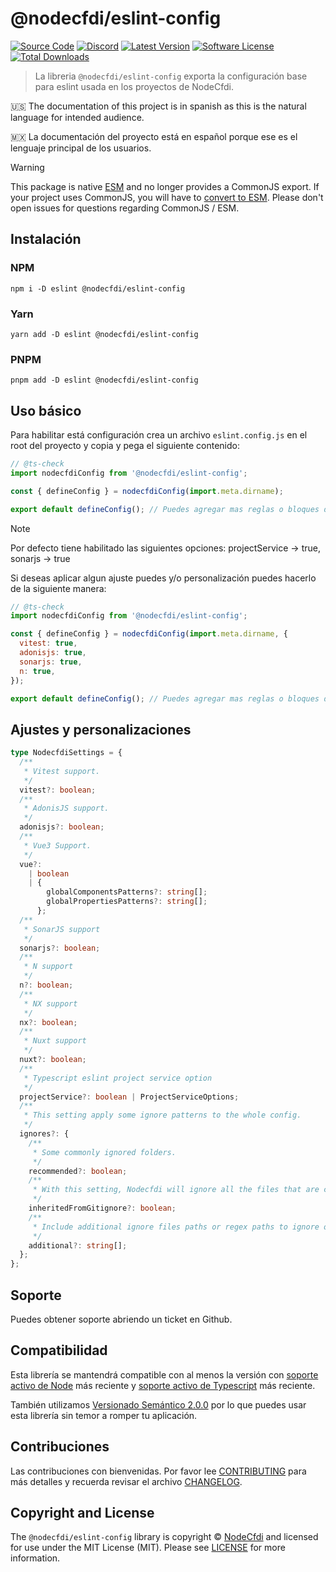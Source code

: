 # @nodecfdi/eslint-config

[![Source Code][badge-source]][source]
[![Discord][badge-discord]][discord]
[![Latest Version][badge-release]][release]
[![Software License][badge-license]][license]
[![Total Downloads][badge-downloads]][downloads]

> La libreria `@nodecfdi/eslint-config` exporta la configuración base para eslint usada en los proyectos de NodeCfdi.

:us: The documentation of this project is in spanish as this is the natural language for intended audience.

:mexico: La documentación del proyecto está en español porque ese es el lenguaje principal de los usuarios.

> [!WARNING]
> This package is native [ESM](https://developer.mozilla.org/en-US/docs/Web/JavaScript/Guide/Modules) and no longer provides a CommonJS export. If your project uses CommonJS, you will have to [convert to ESM](https://gist.github.com/sindresorhus/a39789f98801d908bbc7ff3ecc99d99c). Please don't open issues for questions regarding CommonJS / ESM.

## Instalación

### NPM

```shell
npm i -D eslint @nodecfdi/eslint-config
```

### Yarn

```shell
yarn add -D eslint @nodecfdi/eslint-config
```

### PNPM

```shell
pnpm add -D eslint @nodecfdi/eslint-config
```

## Uso básico

Para habilitar está configuración crea un archivo `eslint.config.js` en el root del proyecto y copia y pega el siguiente contenido:

```js
// @ts-check
import nodecfdiConfig from '@nodecfdi/eslint-config';

const { defineConfig } = nodecfdiConfig(import.meta.dirname);

export default defineConfig(); // Puedes agregar mas reglas o bloques de configuracion dentro de esta funcion
```

> [!NOTE]  
> Por defecto tiene habilitado las siguientes opciones: projectService -> true, sonarjs -> true

Si deseas aplicar algun ajuste puedes y/o personalización puedes hacerlo de la siguiente manera:

```js
// @ts-check
import nodecfdiConfig from '@nodecfdi/eslint-config';

const { defineConfig } = nodecfdiConfig(import.meta.dirname, {
  vitest: true,
  adonisjs: true,
  sonarjs: true,
  n: true,
});

export default defineConfig(); // Puedes agregar mas reglas o bloques de configuracion dentro de esta funcion
```

## Ajustes y personalizaciones

```ts
type NodecfdiSettings = {
  /**
   * Vitest support.
   */
  vitest?: boolean;
  /**
   * AdonisJS support.
   */
  adonisjs?: boolean;
  /**
   * Vue3 Support.
   */
  vue?:
    | boolean
    | {
        globalComponentsPatterns?: string[];
        globalPropertiesPatterns?: string[];
      };
  /**
   * SonarJS support
   */
  sonarjs?: boolean;
  /**
   * N support
   */
  n?: boolean;
  /**
   * NX support
   */
  nx?: boolean;
  /**
   * Nuxt support
   */
  nuxt?: boolean;
  /**
   * Typescript eslint project service option
   */
  projectService?: boolean | ProjectServiceOptions;
  /**
   * This setting apply some ignore patterns to the whole config.
   */
  ignores?: {
    /**
     * Some commonly ignored folders.
     */
    recommended?: boolean;
    /**
     * With this setting, Nodecfdi will ignore all the files that are currently ignored by git. Chances are that if you are ignoring a file in git, you don't want to lint it, which usually is the case with temporary and autogenerated files.
     */
    inheritedFromGitignore?: boolean;
    /**
     * Include additional ignore files paths or regex paths to ignore on current eslint config
     */
    additional?: string[];
  };
};
```

## Soporte

Puedes obtener soporte abriendo un ticket en Github.

## Compatibilidad

Esta librería se mantendrá compatible con al menos la versión con
[soporte activo de Node](https://nodejs.org/es/about/releases/) más reciente y [soporte activo de Typescript](https://www.typescriptlang.org/) más reciente.

También utilizamos [Versionado Semántico 2.0.0](https://semver.org/lang/es/) por lo que puedes usar esta librería sin temor a romper tu aplicación.

## Contribuciones

Las contribuciones con bienvenidas. Por favor lee [CONTRIBUTING][] para más detalles y recuerda revisar el archivo [CHANGELOG][].

## Copyright and License

The `@nodecfdi/eslint-config` library is copyright © [NodeCfdi](https://github.com/nodecfdi) and licensed for use under the MIT License (MIT). Please see [LICENSE][] for more information.

[contributing]: https://github.com/nodecfdi/.github/blob/main/docs/CONTRIBUTING.md
[changelog]: https://github.com/nodecfdi/eslint-config/blob/main/CHANGELOG.md
[source]: https://github.com/nodecfdi/eslint-config
[discord]: https://discord.gg/AsqX8fkW2k
[release]: https://www.npmjs.com/package/@nodecfdi/eslint-config
[license]: https://github.com/nodecfdi/eslint-config/blob/main/LICENSE.md
[downloads]: https://www.npmjs.com/package/@nodecfdi/eslint-config
[badge-source]: https://img.shields.io/badge/source-nodecfdi/eslint--config-blue?logo=github
[badge-discord]: https://img.shields.io/discord/459860554090283019?logo=discord
[badge-release]: https://img.shields.io/npm/v/@nodecfdi/eslint-config?logo=npm
[badge-license]: https://img.shields.io/github/license/nodecfdi/eslint-config?logo=open-source-initiative
[badge-downloads]: https://img.shields.io/npm/dm/@nodecfdi/eslint-config?logo=npm
